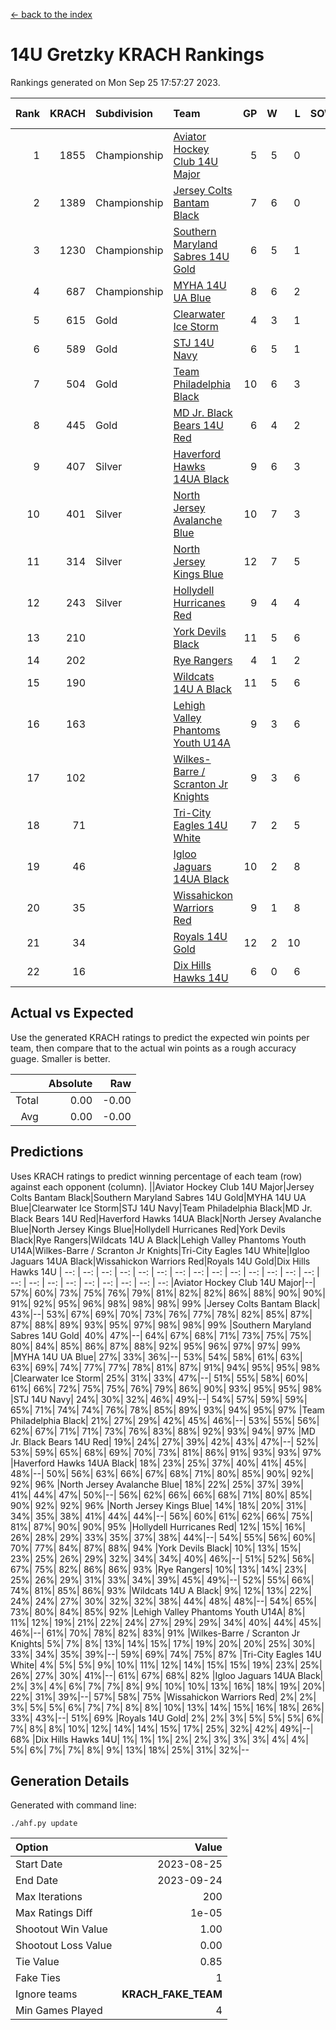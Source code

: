 [<- back to the index](readme.md)
# 14U Gretzky KRACH Rankings
Rankings generated on Mon Sep 25 17:57:27 2023.

Rank|KRACH|Subdivision|Team|GP|W|L|SOW|SOL|T|SoS|Exp Wins|Win Diff
---:|---:|:---|:---|---:|---:|---:|---:|---:|---:|---:|---:|---:
1|1855|Championship|[Aviator Hockey Club 14U Major](https://gamesheetstats.com/seasons/3659/teams/140575/schedule)|5|5|0|0|0|0|331|5.8|-0.0
2|1389|Championship|[Jersey Colts Bantam Black](https://gamesheetstats.com/seasons/3659/teams/140580/schedule)|7|6|0|0|0|1|308|7.7|0.0
3|1230|Championship|[Southern Maryland Sabres 14U Gold](https://gamesheetstats.com/seasons/3659/teams/140588/schedule)|6|5|1|0|0|0|518|5.8|-0.0
4|687|Championship|[MYHA 14U UA Blue](https://gamesheetstats.com/seasons/3659/teams/140583/schedule)|8|6|2|0|0|0|319|6.9|0.0
5|615|Gold|[Clearwater Ice Storm](https://gamesheetstats.com/seasons/3659/teams/142500/schedule)|4|3|1|0|0|0|331|3.9|0.0
6|589|Gold|[STJ 14U Navy](https://gamesheetstats.com/seasons/3659/teams/140589/schedule)|6|5|1|0|0|0|301|5.9|0.0
7|504|Gold|[Team Philadelphia Black](https://gamesheetstats.com/seasons/3659/teams/140590/schedule)|10|6|3|0|0|1|388|7.7|0.0
8|445|Gold|[MD Jr. Black Bears 14U Red](https://gamesheetstats.com/seasons/3659/teams/140581/schedule)|6|4|2|0|0|0|289|4.8|-0.0
9|407|Silver|[Haverford Hawks 14UA Black](https://gamesheetstats.com/seasons/3659/teams/140577/schedule)|9|6|3|0|0|0|394|6.8|-0.0
10|401|Silver|[North Jersey Avalanche Blue](https://gamesheetstats.com/seasons/3659/teams/140584/schedule)|10|7|3|0|0|0|278|7.9|0.0
11|314|Silver|[North Jersey Kings Blue](https://gamesheetstats.com/seasons/3659/teams/140585/schedule)|12|7|5|0|0|0|369|7.9|0.0
12|243|Silver|[Hollydell Hurricanes Red](https://gamesheetstats.com/seasons/3659/teams/140578/schedule)|9|4|4|0|0|1|443|5.7|0.0
13|210||[York Devils Black](https://gamesheetstats.com/seasons/3659/teams/140595/schedule)|11|5|6|0|0|0|485|5.9|0.0
14|202||[Rye Rangers](https://gamesheetstats.com/seasons/3659/teams/140587/schedule)|4|1|2|0|0|1|460|2.7|0.0
15|190||[Wildcats 14U A Black](https://gamesheetstats.com/seasons/3659/teams/140592/schedule)|11|5|6|0|0|0|467|5.9|0.0
16|163||[Lehigh Valley Phantoms Youth U14A](https://gamesheetstats.com/seasons/3659/teams/140582/schedule)|9|3|6|0|0|0|457|3.9|0.0
17|102||[Wilkes-Barre / Scranton Jr Knights](https://gamesheetstats.com/seasons/3659/teams/140593/schedule)|9|3|6|0|0|0|325|3.9|0.0
18|71||[Tri-City Eagles 14U White](https://gamesheetstats.com/seasons/3659/teams/140591/schedule)|7|2|5|0|0|0|387|2.8|-0.0
19|46||[Igloo Jaguars 14UA Black](https://gamesheetstats.com/seasons/3659/teams/140579/schedule)|10|2|8|0|0|0|250|2.9|0.0
20|35||[Wissahickon Warriors Red](https://gamesheetstats.com/seasons/3659/teams/140594/schedule)|9|1|8|0|0|0|301|1.9|0.0
21|34||[Royals 14U Gold](https://gamesheetstats.com/seasons/3659/teams/140586/schedule)|12|2|10|0|0|0|367|2.9|0.0
22|16||[Dix Hills Hawks 14U](https://gamesheetstats.com/seasons/3659/teams/140576/schedule)|6|0|6|0|0|0|242|0.9|0.0

## Actual vs Expected
Use the generated KRACH ratings to predict the expected win points per team, then compare that to the actual win points as a rough accuracy guage. Smaller is better.

||Absolute|Raw
|---:|---:|---:
|Total|0.00|-0.00
|Avg|0.00|-0.00

## Predictions
Uses KRACH ratings to predict winning percentage of each team (row) against each opponent (column).
||Aviator Hockey Club 14U Major|Jersey Colts Bantam Black|Southern Maryland Sabres 14U Gold|MYHA 14U UA Blue|Clearwater Ice Storm|STJ 14U Navy|Team Philadelphia Black|MD Jr. Black Bears 14U Red|Haverford Hawks 14UA Black|North Jersey Avalanche Blue|North Jersey Kings Blue|Hollydell Hurricanes Red|York Devils Black|Rye Rangers|Wildcats 14U A Black|Lehigh Valley Phantoms Youth U14A|Wilkes-Barre / Scranton Jr Knights|Tri-City Eagles 14U White|Igloo Jaguars 14UA Black|Wissahickon Warriors Red|Royals 14U Gold|Dix Hills Hawks 14U
| --: | --: | --: | --: | --: | --: | --: | --: | --: | --: | --: | --: | --: | --: | --: | --: | --: | --: | --: | --: | --: | --: | --: 
|Aviator Hockey Club 14U Major|--| 57%| 60%| 73%| 75%| 76%| 79%| 81%| 82%| 82%| 86%| 88%| 90%| 90%| 91%| 92%| 95%| 96%| 98%| 98%| 98%| 99%
|Jersey Colts Bantam Black| 43%|--| 53%| 67%| 69%| 70%| 73%| 76%| 77%| 78%| 82%| 85%| 87%| 87%| 88%| 89%| 93%| 95%| 97%| 98%| 98%| 99%
|Southern Maryland Sabres 14U Gold| 40%| 47%|--| 64%| 67%| 68%| 71%| 73%| 75%| 75%| 80%| 84%| 85%| 86%| 87%| 88%| 92%| 95%| 96%| 97%| 97%| 99%
|MYHA 14U UA Blue| 27%| 33%| 36%|--| 53%| 54%| 58%| 61%| 63%| 63%| 69%| 74%| 77%| 77%| 78%| 81%| 87%| 91%| 94%| 95%| 95%| 98%
|Clearwater Ice Storm| 25%| 31%| 33%| 47%|--| 51%| 55%| 58%| 60%| 61%| 66%| 72%| 75%| 75%| 76%| 79%| 86%| 90%| 93%| 95%| 95%| 98%
|STJ 14U Navy| 24%| 30%| 32%| 46%| 49%|--| 54%| 57%| 59%| 59%| 65%| 71%| 74%| 74%| 76%| 78%| 85%| 89%| 93%| 94%| 95%| 97%
|Team Philadelphia Black| 21%| 27%| 29%| 42%| 45%| 46%|--| 53%| 55%| 56%| 62%| 67%| 71%| 71%| 73%| 76%| 83%| 88%| 92%| 93%| 94%| 97%
|MD Jr. Black Bears 14U Red| 19%| 24%| 27%| 39%| 42%| 43%| 47%|--| 52%| 53%| 59%| 65%| 68%| 69%| 70%| 73%| 81%| 86%| 91%| 93%| 93%| 97%
|Haverford Hawks 14UA Black| 18%| 23%| 25%| 37%| 40%| 41%| 45%| 48%|--| 50%| 56%| 63%| 66%| 67%| 68%| 71%| 80%| 85%| 90%| 92%| 92%| 96%
|North Jersey Avalanche Blue| 18%| 22%| 25%| 37%| 39%| 41%| 44%| 47%| 50%|--| 56%| 62%| 66%| 66%| 68%| 71%| 80%| 85%| 90%| 92%| 92%| 96%
|North Jersey Kings Blue| 14%| 18%| 20%| 31%| 34%| 35%| 38%| 41%| 44%| 44%|--| 56%| 60%| 61%| 62%| 66%| 75%| 81%| 87%| 90%| 90%| 95%
|Hollydell Hurricanes Red| 12%| 15%| 16%| 26%| 28%| 29%| 33%| 35%| 37%| 38%| 44%|--| 54%| 55%| 56%| 60%| 70%| 77%| 84%| 87%| 88%| 94%
|York Devils Black| 10%| 13%| 15%| 23%| 25%| 26%| 29%| 32%| 34%| 34%| 40%| 46%|--| 51%| 52%| 56%| 67%| 75%| 82%| 86%| 86%| 93%
|Rye Rangers| 10%| 13%| 14%| 23%| 25%| 26%| 29%| 31%| 33%| 34%| 39%| 45%| 49%|--| 52%| 55%| 66%| 74%| 81%| 85%| 86%| 93%
|Wildcats 14U A Black|  9%| 12%| 13%| 22%| 24%| 24%| 27%| 30%| 32%| 32%| 38%| 44%| 48%| 48%|--| 54%| 65%| 73%| 80%| 84%| 85%| 92%
|Lehigh Valley Phantoms Youth U14A|  8%| 11%| 12%| 19%| 21%| 22%| 24%| 27%| 29%| 29%| 34%| 40%| 44%| 45%| 46%|--| 61%| 70%| 78%| 82%| 83%| 91%
|Wilkes-Barre / Scranton Jr Knights|  5%|  7%|  8%| 13%| 14%| 15%| 17%| 19%| 20%| 20%| 25%| 30%| 33%| 34%| 35%| 39%|--| 59%| 69%| 74%| 75%| 87%
|Tri-City Eagles 14U White|  4%|  5%|  5%|  9%| 10%| 11%| 12%| 14%| 15%| 15%| 19%| 23%| 25%| 26%| 27%| 30%| 41%|--| 61%| 67%| 68%| 82%
|Igloo Jaguars 14UA Black|  2%|  3%|  4%|  6%|  7%|  7%|  8%|  9%| 10%| 10%| 13%| 16%| 18%| 19%| 20%| 22%| 31%| 39%|--| 57%| 58%| 75%
|Wissahickon Warriors Red|  2%|  2%|  3%|  5%|  5%|  6%|  7%|  7%|  8%|  8%| 10%| 13%| 14%| 15%| 16%| 18%| 26%| 33%| 43%|--| 51%| 69%
|Royals 14U Gold|  2%|  2%|  3%|  5%|  5%|  5%|  6%|  7%|  8%|  8%| 10%| 12%| 14%| 14%| 15%| 17%| 25%| 32%| 42%| 49%|--| 68%
|Dix Hills Hawks 14U|  1%|  1%|  1%|  2%|  2%|  3%|  3%|  3%|  4%|  4%|  5%|  6%|  7%|  7%|  8%|  9%| 13%| 18%| 25%| 31%| 32%|--

## Generation Details

Generated with command line:
```
./ahf.py update
```

| Option | Value |
| :----- | ----: |
| Start Date | 2023-08-25 |
| End Date | 2023-09-24 |
| Max Iterations | 200 |
| Max Ratings Diff | 1e-05 |
| Shootout Win Value | 1.00 |
| Shootout Loss Value | 0.00 |
| Tie Value | 0.85 |
| Fake Ties | 1 |
| Ignore teams | __KRACH_FAKE_TEAM__ |
| Min Games Played | 4 |

